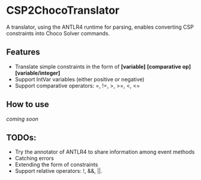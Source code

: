 # CSP2ChocoTranslator

A translator, using the ANTLR4 runtime for parsing, enables converting CSP constraints into Choco Solver commands.

## Features

- Translate simple constraints in the form of __[variable]__ __[comparative op]__ __[variable/integer]__
- Support IntVar variables (either positive or negative)
- Support comparative operators: =, !=, >, >=, <, <=
 
## How to use

*coming soon*

## TODOs:

- Try the annotator of ANTLR4 to share information among event methods
- Catching errors
- Extending the form of constraints
- Support relative operators: !, &&, ||. 
